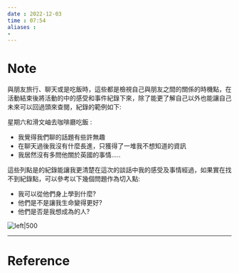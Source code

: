 ```yaml
---
date : 2022-12-03
time : 07:54
aliases :
- 
---
```

# Note
與朋友旅行、聊天或是吃飯時，這些都是檢視自己與朋友之間的關係的時機點，在活動結束後將活動的中的感受和事件紀錄下來，除了能更了解自己以外也能讓自己未來可以回過頭來查閱，紀錄的範例如下:

星期六和滑文岫去咖啡廳吃飯 : 
- 我覺得我們聊的話題有些許無趣
- 在聊天過後我沒有什麼長進，只獲得了一堆我不想知道的資訊
- 我居然沒有多問他關於英國的事情.....

這些列點是的紀錄能讓我更清楚在這次的談話中我的感受及事情經過，如果實在找不到紀錄點，可以參考以下幾個問題作為切入點:
- 我可以從他們身上學到什麼?
- 他們是不是讓我生命變得更好?
- 他們是否是我想成為的人?

![left|500](6E31F6DB-3E46-4219-83E6-2CBA311C475C.jpg)

---
# Reference

